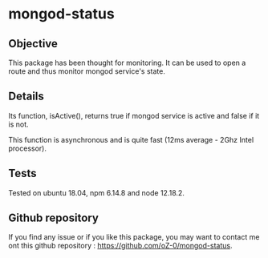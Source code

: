 # mongod-status

## Objective

This package has been thought for monitoring. It can be used to open a route and thus monitor mongod service's state.

## Details

Its function, isActive(), returns true if mongod service is active and false if it is not.

This function is asynchronous and is quite fast (12ms average - 2Ghz Intel processor).

## Tests

Tested on ubuntu 18.04, npm 6.14.8 and node 12.18.2.

## Github repository

If you find any issue or if you like this package, you may want to contact me ont this github repository : <https://github.com/oZ-0/mongod-status>.
